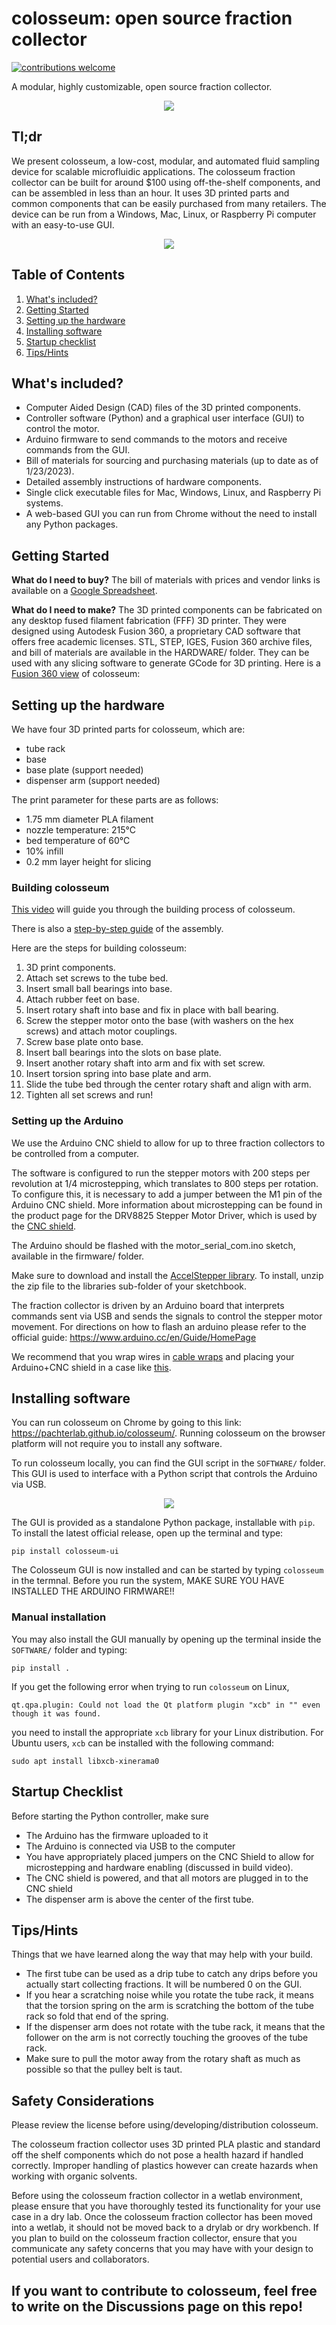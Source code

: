 # colosseum: open source fraction collector

[![contributions welcome](https://img.shields.io/badge/contributions-welcome-brightgreen.svg?style=flat)](https://github.com/dwyl/esta/issues)

<p>A modular, highly customizable, open source fraction collector.</p>

<p align="center">
  <img src="HARDWARE/colosseum_homeview.png">
</p>

## Tl;dr
We present colosseum, a low-cost, modular, and automated fluid sampling device for scalable microfluidic applications. The colosseum fraction collector can be built for around $100 using off-the-shelf components, and can be assembled in less than an hour. It uses 3D printed parts and common components that can be easily purchased from many retailers. The device can be run from a Windows, Mac, Linux, or Raspberry Pi computer with an easy-to-use GUI.

<p align="center">
  <img src="HARDWARE/colosseum_movie.gif">
</p>

## Table of Contents
1. [What's included?](#whats-included)
2. [Getting Started](#getting-started)
3. [Setting up the hardware](#setting-up-the-hardware)
4. [Installing software](#installing-software)
5. [Startup checklist](#startup-checklist)
6. [Tips/Hints](#tipshints)

## What's included?
* Computer Aided Design (CAD) files of the 3D printed components.
* Controller software (Python) and a graphical user interface (GUI) to control the motor.
* Arduino firmware to send commands to the motors and receive commands from the GUI.
* Bill of materials for sourcing and purchasing materials (up to date as of 1/23/2023).
* Detailed assembly instructions of hardware components.
* Single click executable files for Mac, Windows, Linux, and Raspberry Pi systems.
* A web-based GUI you can run from Chrome without the need to install any Python packages.

## Getting Started
__What do I need to buy?__
The bill of materials with prices and vendor links is available on a [Google Spreadsheet](https://docs.google.com/spreadsheets/d/1GIEj9inR2iLPjJAIjU8kLb73kE2cRr2A/edit?usp=sharing&ouid=103028993012652280196&rtpof=true&sd=true).

__What do I need to make?__
The 3D printed components can be fabricated on any desktop fused filament fabrication (FFF) 3D printer. They were designed using Autodesk Fusion 360, a proprietary CAD software that offers free academic licenses. STL, STEP, IGES, Fusion 360 archive files, and bill of materials are available in the HARDWARE/ folder. They can be used with any slicing software to generate GCode for 3D printing. Here is a [Fusion 360 view](https://a360.co/3r0DND4) of colosseum:

## Setting up the hardware
We have four 3D printed parts for colosseum, which are:
* tube rack
* base
* base plate (support needed)
* dispenser arm (support needed)

The print parameter for these parts are as follows:
* 1.75 mm diameter PLA filament
* nozzle temperature: 215°C
* bed temperature of 60°C
* 10% infill
* 0.2 mm layer height for slicing

### Building colosseum
[This video](https://youtu.be/yG7ECh5GO0o) will guide you through the building process of colosseum.

There is also a [step-by-step guide](https://www.protocols.io/private/C715264790E411EBAAD90A58A9FEAC02) of the assembly.

Here are the steps for building colosseum:
1. 3D print components.
2. Attach set screws to the tube bed.
3. Insert small ball bearings into base.
4. Attach rubber feet on base.
5. Insert rotary shaft into base and fix in place with ball bearing.
6. Screw the stepper motor onto the base (with washers on the hex screws) and attach motor couplings.
7. Screw base plate onto base.
8. Insert ball bearings into the slots on base plate.
9. Insert another rotary shaft into arm and fix with set screw.
10. Insert torsion spring into base plate and arm.
11. Slide the tube bed through the center rotary shaft and align with arm.
12. Tighten all set screws and run!

### Setting up the Arduino
We use the Arduino CNC shield to allow for up to three fraction collectors to be controlled from a computer.

The software is configured to run the stepper motors with 200 steps per revolution at 1/4 microstepping, which translates to 800 steps per rotation. To configure this, it is necessary to add a jumper between the M1 pin of the Arduino CNC shield. More information about microstepping can be found in the product page for the DRV8825 Stepper Motor Driver, which is used by the [CNC shield](http://www.zyltech.com/arduino-cnc-shield-instructions/).

The Arduino should be flashed with the motor_serial_com.ino sketch, available in the firmware/ folder.

Make sure to download and install the [AccelStepper library](https://www.airspayce.com/mikem/arduino/AccelStepper/). To install, unzip the zip file to the libraries sub-folder of your sketchbook.

The fraction collector is driven by an Arduino board that interprets commands sent via USB and sends the signals to control the stepper motor movement. For directions on how to flash an arduino please refer to the official guide: https://www.arduino.cc/en/Guide/HomePage

We recommend that you wrap wires in [cable wraps](https://www.amazon.com/dp/B07FW3GTXB/ref=cm_sw_r_tw_dp_fq83Fb2VRK9QQ?_x_encoding=UTF8&psc=1) and placing your Arduino+CNC shield in a case like [this](https://www.thingiverse.com/thing:3125495).

## Installing software
You can run colosseum on Chrome by going to this link: https://pachterlab.github.io/colosseum/. Running colosseum on the browser platform will not require you to install any software.

To run colosseum locally, you can find the GUI script in the `SOFTWARE/` folder. This GUI is used to interface with a Python script that controls the Arduino via USB.

<p align="center">
  <img src="SOFTWARE/ui_screenshot.PNG">
</p>

The GUI is provided as a standalone Python package, installable with `pip`. To
install the latest official release, open up the terminal and type:
```
pip install colosseum-ui
```
The Colosseum GUI is now installed and can be started by typing `colosseum` in the termnal. Before you run the system, MAKE SURE YOU HAVE INSTALLED THE ARDUINO FIRMWARE!!

### Manual installation
You may also install the GUI manually by opening up the terminal inside the `SOFTWARE/` folder and typing:
```
pip install .
```

If you get the following error when trying to run `colosseum` on Linux,
```
qt.qpa.plugin: Could not load the Qt platform plugin "xcb" in "" even though it was found.
```
you need to install the appropriate `xcb` library for your Linux distribution.
For Ubuntu users, `xcb` can be installed with the following command:
```
sudo apt install libxcb-xinerama0
```

## Startup Checklist
Before starting the Python controller, make sure
* The Arduino has the firmware uploaded to it
* The Arduino is connected via USB to the computer
* You have appropriately placed jumpers on the CNC Shield to allow for microstepping and hardware enabling (discussed in build video).
* The CNC shield is powered, and that all motors are plugged in to the CNC shield
* The dispenser arm is above the center of the first tube.

## Tips/Hints
Things that we have learned along the way that may help with your build.
* The first tube can be used as a drip tube to catch any drips before you actually start collecting fractions. It will be numbered 0 on the GUI.
* If you hear a scratching noise while you rotate the tube rack, it means that the torsion spring on the arm is scratching the bottom of the tube rack so fold that end of the spring.
* If the dispenser arm does not rotate with the tube rack, it means that the follower on the arm is not correctly touching the grooves of the tube rack.
* Make sure to pull the motor away from the rotary shaft as much as possible so that the pulley belt is taut.

## Safety Considerations
Please review the license before using/developing/distribution colosseum.

The colosseum fraction collector uses 3D printed PLA plastic and standard off the shelf components which do not pose a health hazard if handled correctly. Improper handling of plastics however can create hazards when working with organic solvents.

Before using the colosseum fraction collector in a wetlab environment, please ensure that you have thoroughly tested its functionality for your use case in a dry lab. Once the colosseum fraction collector has been moved into a wetlab, it should not be moved back to a drylab or dry workbench. If you plan to build on the colosseum fraction collector, ensure that you communicate any safety concerns that you may have with your design to potential users and collaborators.

## If you want to contribute to colosseum, feel free to write on the Discussions page on this repo!
